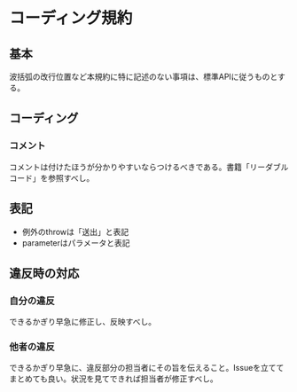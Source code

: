 コーディング規約
====

## 基本
波括弧の改行位置など本規約に特に記述のない事項は、標準APIに従うものとする。

## コーディング
### コメント
コメントは付けたほうが分かりやすいならつけるべきである。書籍「リーダブルコード」を参照すべし。

## 表記
* 例外のthrowは「送出」と表記
* parameterはパラメータと表記

## 違反時の対応
### 自分の違反
できるかぎり早急に修正し、反映すべし。

### 他者の違反
できるかぎり早急に、違反部分の担当者にその旨を伝えること。Issueを立ててまとめても良い。状況を見てできれば担当者が修正すべし。